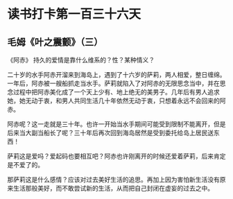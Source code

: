 读书打卡第一百三十六天
===

毛姆《叶之震颤》（三）
---

《阿赤》
持久的爱情是靠什么维系的？性？某种情义？

二十岁的水手阿赤开溜来到海岛上，遇到了十六岁的萨莉，两人相爱，整日缠绵。一年后，阿赤被一艘船抓走当水手。萨莉就陷入了对阿赤的无限思念当中，并在思念过程中把阿赤美化成了一个天上少有、地上绝无的美男子。几年后有男人追求她，她无动于衷，和男人共同生活几十年依然无动于衷，只想着永远不会回来的阿赤。

阿赤呢？这一走就是三十年。也许一开始当水手期间可能受到限制不能离开，但是后来当大副当船长了呢？三十年后再次回到海岛居然是受到委托给岛上居民送东西！

萨莉这是爱吗？爱起码也要相互吧？阿赤也许刚离开的时候还爱着萨莉，后来肯定是不爱了的。

那萨莉这是什么感情？应该对过去美好生活的追思。再加上因为害怕新生活没有原来生活那般美好，而不敢尝试新的生活，从而把自己封闭在虚妄的过去之中。